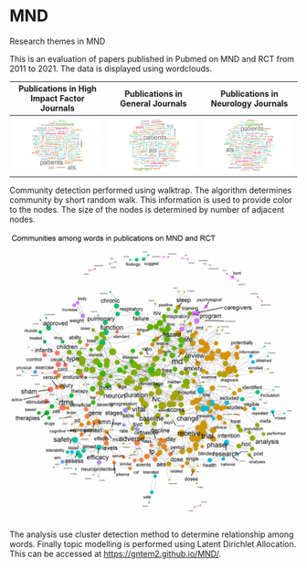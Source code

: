 # MND
Research themes in MND

This is an evaluation of papers published in Pubmed on MND and RCT from 2011 to 2021. The data is displayed using wordclouds. 

Publications in High Impact Factor Journals|Publications in General Journals|Publications in Neurology Journals
---|---|---
<img src= "./hi.png" >|<img src= "./li_gen.png" >|<img src= "./li_neuro.png" >

Community detection performed using walktrap. The algorithm determines community by short random walk. This information is used to provide color to the nodes. The size of the nodes is determined by number of adjacent nodes.

<img src= "./walktrap_community.png" >

The analysis use cluster detection method to determine relationship among words. Finally topic modelling is performed using Latent Dirichlet Allocation. This can be accessed at https://gntem2.github.io/MND/.
